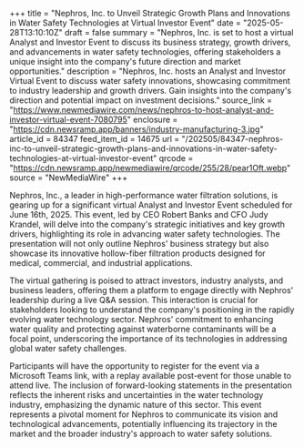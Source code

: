 +++
title = "Nephros, Inc. to Unveil Strategic Growth Plans and Innovations in Water Safety Technologies at Virtual Investor Event"
date = "2025-05-28T13:10:10Z"
draft = false
summary = "Nephros, Inc. is set to host a virtual Analyst and Investor Event to discuss its business strategy, growth drivers, and advancements in water safety technologies, offering stakeholders a unique insight into the company's future direction and market opportunities."
description = "Nephros, Inc. hosts an Analyst and Investor Virtual Event to discuss water safety innovations, showcasing commitment to industry leadership and growth drivers. Gain insights into the company's direction and potential impact on investment decisions."
source_link = "https://www.newmediawire.com/news/nephros-to-host-analyst-and-investor-virtual-event-7080795"
enclosure = "https://cdn.newsramp.app/banners/industry-manufacturing-3.jpg"
article_id = 84347
feed_item_id = 14675
url = "/202505/84347-nephros-inc-to-unveil-strategic-growth-plans-and-innovations-in-water-safety-technologies-at-virtual-investor-event"
qrcode = "https://cdn.newsramp.app/newmediawire/qrcode/255/28/pear1Oft.webp"
source = "NewMediaWire"
+++

<p>Nephros, Inc., a leader in high-performance water filtration solutions, is gearing up for a significant virtual Analyst and Investor Event scheduled for June 16th, 2025. This event, led by CEO Robert Banks and CFO Judy Krandel, will delve into the company's strategic initiatives and key growth drivers, highlighting its role in advancing water safety technologies. The presentation will not only outline Nephros' business strategy but also showcase its innovative hollow-fiber filtration products designed for medical, commercial, and industrial applications.</p><p>The virtual gathering is poised to attract investors, industry analysts, and business leaders, offering them a platform to engage directly with Nephros' leadership during a live Q&A session. This interaction is crucial for stakeholders looking to understand the company's positioning in the rapidly evolving water technology sector. Nephros' commitment to enhancing water quality and protecting against waterborne contaminants will be a focal point, underscoring the importance of its technologies in addressing global water safety challenges.</p><p>Participants will have the opportunity to register for the event via a Microsoft Teams link, with a replay available post-event for those unable to attend live. The inclusion of forward-looking statements in the presentation reflects the inherent risks and uncertainties in the water technology industry, emphasizing the dynamic nature of this sector. This event represents a pivotal moment for Nephros to communicate its vision and technological advancements, potentially influencing its trajectory in the market and the broader industry's approach to water safety solutions.</p>